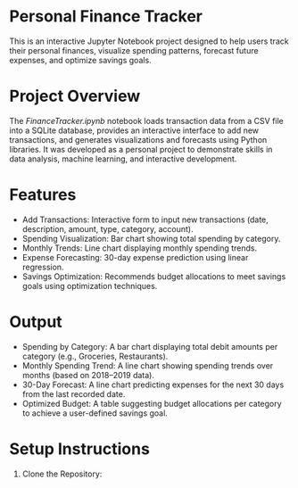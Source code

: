 # Personal Finance Tracker

This is an interactive Jupyter Notebook project designed to help users track their personal finances, visualize spending patterns, forecast future expenses, and optimize savings goals.

# Project Overview
The *FinanceTracker.ipynb* notebook loads transaction data from a CSV file into a SQLite database, provides an interactive interface to add new transactions, and generates visualizations and forecasts using Python libraries. It was developed as a personal project to demonstrate skills in data analysis, machine learning, and interactive development.

# Features
- Add Transactions: Interactive form to input new transactions (date, description, amount, type, category, account).
- Spending Visualization: Bar chart showing total spending by category.
- Monthly Trends: Line chart displaying monthly spending trends.
- Expense Forecasting: 30-day expense prediction using linear regression.
- Savings Optimization: Recommends budget allocations to meet savings goals using optimization techniques.

# Output
- Spending by Category: A bar chart displaying total debit amounts per category (e.g., Groceries, Restaurants).
- Monthly Spending Trend: A line chart showing spending trends over months (based on 2018–2019 data).
- 30-Day Forecast: A line chart predicting expenses for the next 30 days from the last recorded date.
- Optimized Budget: A table suggesting budget allocations per category to achieve a user-defined savings goal.

# Setup Instructions
1. Clone the Repository: 
